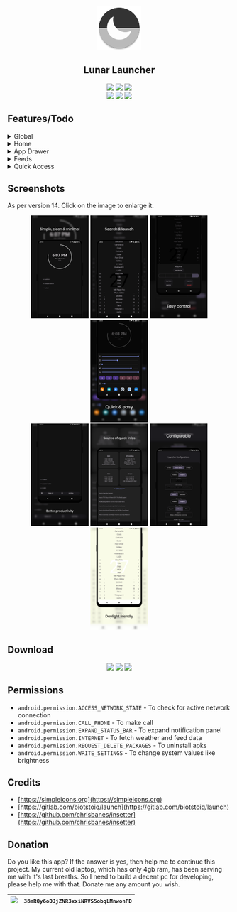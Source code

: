 <div align='center'>
	<img src='fastlane/metadata/android/en-US/images/icon.png' alt='Lunar Launcher' width='100' height='100'>
    <h2>Lunar Launcher</h2>
    <p>
        <img src='https://img.shields.io/badge/Android-3DDC84?style=for-the-badge&logo=android&logoColor=white'>
        <img src='https://img.shields.io/badge/SDK-26-vibrant?style=for-the-badge'>
        <a href='https://github.com/iamrasel/lunar-launcher/blob/main/LICENSE'><img src='https://img.shields.io/badge/License-GPL%20v3-blue?style=for-the-badge'></a>
        <br>
		<img src='https://img.shields.io/badge/Maintained-yes-green?style=for-the-badge'>
        <a href='https://github.com/iamrasel/lunar-launcher/actions'><img src='https://img.shields.io/github/workflow/status/iamrasel/lunar-launcher/Build_Debug?style=for-the-badge'></a>
		<img src='https://img.shields.io/github/downloads/iamrasel/lunar-launcher/total?style=for-the-badge'>
    </p>
</div>

## Features/Todo
<details><summary>Global</summary>

- [x] Appearences
  - [x] Material Design 3
  - [ ] Material You support
  - [x] Day/night theme
  - [ ] Wallpaper with dim support
- [x] Double tap: lock/sleep
  - [x] Accessibility (SDK >= 28)
  - [x] Device admin
  - [x] Root
- [x] Swipe down: expand notification panel
- [ ] Migration to Kotlin
- [ ] Yet to decide

</details>
<details><summary>Home</summary>

- [x] Battery status
  - [x] Circular percentage indicator
  - [x] Animation while charging
- [x] Time
  - [x] 12/24 format
- [x] Date
- [x] Weather
  - [x] Provider: OpenWeatherMap
  - [x] Celsius/Fahrenheit
- [x] Todo
  - [x] Add, delete, edit, copy
  - [ ] Auto destructive todo with notify
  - [x] Zero/three/five items in home screen
  - [ ] Access lock

</details>
<details><summary>App Drawer</summary>

- [x] Quick search
- [x] Launch from search
- [x] Launch in freeform mode
- [x] Total apps count
- [ ] App rename
- [ ] App lock
- [ ] App hide
- [ ] Detailed app info

</details>
<details><summary>Feeds</summary>

- [x] Device stats
  - [ ] RAM boost
  - [ ] Cache clean
- [x] RSS

</details>
<details><summary>Quick Access</summary>

- [x] Favourite apps (<=6)
- [x] Favourite contacts and urls (3+3)
- [x] Control system value
  - [x] Brightness
  - [x] Sound

</details>

## Screenshots
As per version 14. Click on the image to enlarge it.

<div align='center'>
	<img src='fastlane/metadata/android/en-US/images/phoneScreenshots/1.png' width=130>
	<img src='fastlane/metadata/android/en-US/images/phoneScreenshots/2.png' width=130>
	<img src='fastlane/metadata/android/en-US/images/phoneScreenshots/3.png' width=130>
	<img src='fastlane/metadata/android/en-US/images/phoneScreenshots/4.png' width=130>
	<br>
	<img src='fastlane/metadata/android/en-US/images/phoneScreenshots/5.png' width=130>
	<img src='fastlane/metadata/android/en-US/images/phoneScreenshots/6.png' width=130>
	<img src='fastlane/metadata/android/en-US/images/phoneScreenshots/7.png' width=130>
	<img src='fastlane/metadata/android/en-US/images/phoneScreenshots/8.png' width=130>
</div>

## Download
<div align='center'>

<a href='https://github.com/iamrasel/lunar-launcher/releases/latest'><img src='https://img.shields.io/badge/GitHub-100000?style=for-the-badge&logo=github&logoColor=white'></a>
<a href='https://f-droid.org/en/packages/rasel.lunar.launcher'><img src='https://img.shields.io/badge/F_Droid-1976D2?style=for-the-badge&logo=f-droid&logoColor=white'></a>
<a href='https://apt.izzysoft.de/fdroid/index/apk/rasel.lunar.launcher'><img src='https://img.shields.io/static/v1?message=IzzyOnDroid&logo=android&labelColor=515151&color=009000&logoColor=white&label=%20&style=for-the-badge'></a>

</div>

## Permissions
- `android.permission.ACCESS_NETWORK_STATE` - To check for active network connection
- `android.permission.CALL_PHONE` - To make call
- `android.permission.EXPAND_STATUS_BAR` - To expand notification panel
- `android.permission.INTERNET` - To fetch weather and feed data
- `android.permission.REQUEST_DELETE_PACKAGES` - To uninstall apks
- `android.permission.WRITE_SETTINGS` - To change system values like brightness

## Credits
- [https://simpleicons.org](https://simpleicons.org)
- [https://gitlab.com/biotstoiq/launch](https://gitlab.com/biotstoiq/launch)
- [https://github.com/chrisbanes/insetter](https://github.com/chrisbanes/insetter)

## Donation
Do you like this app? If the answer is yes, then help me to continue this project. My current old laptop, which has only 4gb ram, has been serving me with it's last breaths. So I need to build a decent pc for developing, please help me with that. Donate me any amount you wish.

<div align='center'>

|  ![](https://img.shields.io/badge/Bitcoin-000000?style=for-the-badge&logo=bitcoin&logoColor=white) | `38mRQy6oDJjZNR3xxiNRVS5obqLMnwonFD` |
|:---:|:---:|

</div>